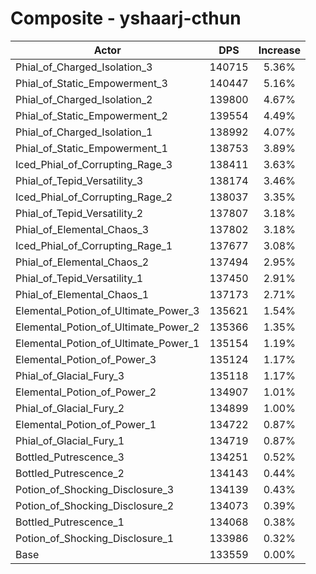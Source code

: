 # Composite - yshaarj-cthun
| Actor | DPS | Increase |
|---|:---:|:---:|
|Phial_of_Charged_Isolation_3|140715|5.36%|
|Phial_of_Static_Empowerment_3|140447|5.16%|
|Phial_of_Charged_Isolation_2|139800|4.67%|
|Phial_of_Static_Empowerment_2|139554|4.49%|
|Phial_of_Charged_Isolation_1|138992|4.07%|
|Phial_of_Static_Empowerment_1|138753|3.89%|
|Iced_Phial_of_Corrupting_Rage_3|138411|3.63%|
|Phial_of_Tepid_Versatility_3|138174|3.46%|
|Iced_Phial_of_Corrupting_Rage_2|138037|3.35%|
|Phial_of_Tepid_Versatility_2|137807|3.18%|
|Phial_of_Elemental_Chaos_3|137802|3.18%|
|Iced_Phial_of_Corrupting_Rage_1|137677|3.08%|
|Phial_of_Elemental_Chaos_2|137494|2.95%|
|Phial_of_Tepid_Versatility_1|137450|2.91%|
|Phial_of_Elemental_Chaos_1|137173|2.71%|
|Elemental_Potion_of_Ultimate_Power_3|135621|1.54%|
|Elemental_Potion_of_Ultimate_Power_2|135366|1.35%|
|Elemental_Potion_of_Ultimate_Power_1|135154|1.19%|
|Elemental_Potion_of_Power_3|135124|1.17%|
|Phial_of_Glacial_Fury_3|135118|1.17%|
|Elemental_Potion_of_Power_2|134907|1.01%|
|Phial_of_Glacial_Fury_2|134899|1.00%|
|Elemental_Potion_of_Power_1|134722|0.87%|
|Phial_of_Glacial_Fury_1|134719|0.87%|
|Bottled_Putrescence_3|134251|0.52%|
|Bottled_Putrescence_2|134143|0.44%|
|Potion_of_Shocking_Disclosure_3|134139|0.43%|
|Potion_of_Shocking_Disclosure_2|134073|0.39%|
|Bottled_Putrescence_1|134068|0.38%|
|Potion_of_Shocking_Disclosure_1|133986|0.32%|
|Base|133559|0.00%|

